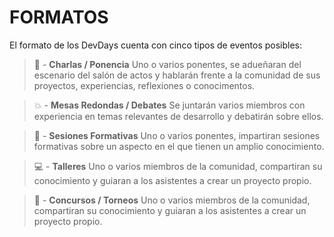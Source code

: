 # FORMATOS

  El formato de los DevDays cuenta con cinco tipos de eventos posibles:


> :book: - **Charlas / Ponencia**
  > Uno o varios ponentes, se adueñaran del escenario del salón de actos y hablarán frente a la comunidad de sus proyectos, experiencias, reflexiones o conocimentos.

> :boom: - **Mesas Redondas / Debates**
  > Se juntarán varios miembros con experiencia en temas relevantes de desarrollo y debatirán sobre ellos.

> :memo: - **Sesiones Formativas**
  > Uno o varios ponentes, impartiran sesiones formativas sobre un aspecto en el que tienen un amplio conocimiento.

> :computer: - **Talleres**
  > Uno o varios miembros de la comunidad, compartiran su conocimiento y guiaran a los asistentes a crear un proyecto propio.

> :1st_place_medal: - **Concursos / Torneos**
  > Uno o varios miembros de la comunidad, compartiran su conocimiento y guiaran a los asistentes a crear un proyecto propio.

